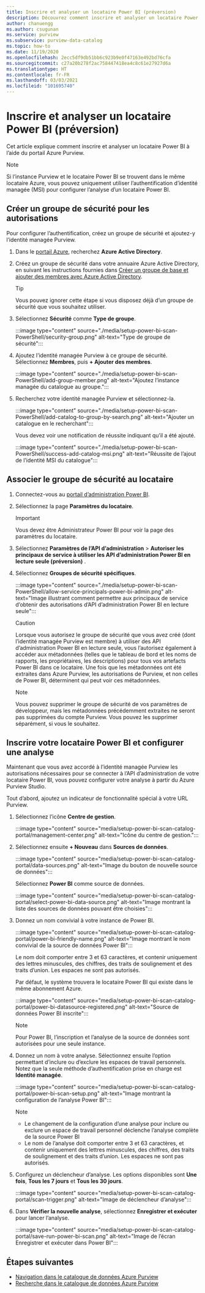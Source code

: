 ```yaml
---
title: Inscrire et analyser un locataire Power BI (préversion)
description: Découvrez comment inscrire et analyser un locataire Power BI à l’aide du portail Azure Purview.
author: chanuengg
ms.author: csugunan
ms.service: purview
ms.subservice: purview-data-catalog
ms.topic: how-to
ms.date: 11/19/2020
ms.openlocfilehash: 2ecc5df9db51bb6c923b9e0f47163e492bd76cfa
ms.sourcegitcommit: c27a20b278f2ac758447418ea4c8c61e27927d6a
ms.translationtype: HT
ms.contentlocale: fr-FR
ms.lasthandoff: 03/03/2021
ms.locfileid: "101695740"
---
```

# <a name="register-and-scan-a-power-bi-tenant-preview"></a>Inscrire et analyser un locataire Power BI (préversion)

Cet article explique comment inscrire et analyser un locataire Power BI à l’aide du portail Azure Purview.

> [!Note]
> Si l’instance Purview et le locataire Power BI se trouvent dans le même locataire Azure, vous pouvez uniquement utiliser l’authentification d’identité managée (MSI) pour configurer l’analyse d’un locataire Power BI. 

## <a name="create-a-security-group-for-permissions"></a>Créer un groupe de sécurité pour les autorisations

Pour configurer l’authentification, créez un groupe de sécurité et ajoutez-y l’identité managée Purview.

1. Dans le [portail Azure](https://portal.azure.com), recherchez **Azure Active Directory**.
1. Créez un groupe de sécurité dans votre annuaire Azure Active Directory, en suivant les instructions fournies dans [Créer un groupe de base et ajouter des membres avec Azure Active Directory](../active-directory/fundamentals/active-directory-groups-create-azure-portal.md).

    > [!Tip]
    > Vous pouvez ignorer cette étape si vous disposez déjà d’un groupe de sécurité que vous souhaitez utiliser.

1. Sélectionnez **Sécurité** comme **Type de groupe**.

    :::image type="content" source="./media/setup-power-bi-scan-PowerShell/security-group.png" alt-text="Type de groupe de sécurité":::

1. Ajoutez l’identité managée Purview à ce groupe de sécurité. Sélectionnez **Membres**, puis **+ Ajouter des membres**.

    :::image type="content" source="./media/setup-power-bi-scan-PowerShell/add-group-member.png" alt-text="Ajoutez l’instance managée du catalogue au groupe.":::

1. Recherchez votre identité managée Purview et sélectionnez-la.

    :::image type="content" source="./media/setup-power-bi-scan-PowerShell/add-catalog-to-group-by-search.png" alt-text="Ajouter un catalogue en le recherchant":::

    Vous devez voir une notification de réussite indiquant qu’il a été ajouté.

    :::image type="content" source="./media/setup-power-bi-scan-PowerShell/success-add-catalog-msi.png" alt-text="Réussite de l’ajout de l’identité MSI du catalogue":::

## <a name="associate-the-security-group-with-the-tenant"></a>Associer le groupe de sécurité au locataire

1. Connectez-vous au [portail d’administration Power BI](https://app.powerbi.com/admin-portal/tenantSettings).
1. Sélectionnez la page **Paramètres du locataire**.

    > [!Important]
    > Vous devez être Administrateur Power BI pour voir la page des paramètres du locataire.

1. Sélectionnez **Paramètres de l’API d’administration** > **Autoriser les principaux de service à utiliser les API d’administration Power BI en lecture seule (préversion)** .
1. Sélectionnez **Groupes de sécurité spécifiques**.

    :::image type="content" source="./media/setup-power-bi-scan-PowerShell/allow-service-principals-power-bi-admin.png" alt-text="Image illustrant comment permettre aux principaux de service d’obtenir des autorisations d’API d’administration Power BI en lecture seule":::

    > [!Caution]
    > Lorsque vous autorisez le groupe de sécurité que vous avez créé (dont l’identité managée Purview est membre) à utiliser des API d’administration Power BI en lecture seule, vous l’autorisez également à accéder aux métadonnées (telles que le tableau de bord et les noms de rapports, les propriétaires, les descriptions) pour tous vos artefacts Power BI dans ce locataire. Une fois que les métadonnées ont été extraites dans Azure Purview, les autorisations de Purview, et non celles de Power BI, déterminent qui peut voir ces métadonnées.

    > [!Note]
    > Vous pouvez supprimer le groupe de sécurité de vos paramètres de développeur, mais les métadonnées précédemment extraites ne seront pas supprimées du compte Purview. Vous pouvez les supprimer séparément, si vous le souhaitez.

## <a name="register-your-power-bi-and-set-up-a-scan"></a>Inscrire votre locataire Power BI et configurer une analyse

Maintenant que vous avez accordé à l’identité managée Purview les autorisations nécessaires pour se connecter à l’API d’administration de votre locataire Power BI, vous pouvez configurer votre analyse à partir du Azure Purview Studio.

Tout d’abord, ajoutez un indicateur de fonctionnalité spécial à votre URL Purview. 

1. Sélectionnez l’icône **Centre de gestion**.

    :::image type="content" source="media/setup-power-bi-scan-catalog-portal/management-center.png" alt-text="Icône du centre de gestion.":::

1. Sélectionnez ensuite **+ Nouveau** dans **Sources de données**.

    :::image type="content" source="media/setup-power-bi-scan-catalog-portal/data-sources.png" alt-text="Image du bouton de nouvelle source de données":::

    Sélectionnez **Power BI** comme source de données.

    :::image type="content" source="media/setup-power-bi-scan-catalog-portal/select-power-bi-data-source.png" alt-text="Image montrant la liste des sources de données pouvant être choisies":::

3. Donnez un nom convivial à votre instance de Power BI.

    :::image type="content" source="media/setup-power-bi-scan-catalog-portal/power-bi-friendly-name.png" alt-text="Image montrant le nom convivial de la source de données Power BI":::

    Le nom doit comporter entre 3 et 63 caractères, et contenir uniquement des lettres minuscules, des chiffres, des traits de soulignement et des traits d’union.  Les espaces ne sont pas autorisés.

    Par défaut, le système trouvera le locataire Power BI qui existe dans le même abonnement Azure.

    :::image type="content" source="media/setup-power-bi-scan-catalog-portal/power-bi-datasource-registered.png" alt-text="Source de données Power BI inscrite":::

    > [!Note]
    > Pour Power BI, l’inscription et l’analyse de la source de données sont autorisées pour une seule instance.


4. Donnez un nom à votre analyse. Sélectionnez ensuite l’option permettant d’inclure ou d’exclure les espaces de travail personnels. Notez que la seule méthode d’authentification prise en charge est **Identité managée**.

    :::image type="content" source="media/setup-power-bi-scan-catalog-portal/power-bi-scan-setup.png" alt-text="Image montrant la configuration de l’analyse Power BI":::

    > [!Note]
    > * Le changement de la configuration d’une analyse pour inclure ou exclure un espace de travail personnel déclenche l’analyse complète de la source Power BI
    > * Le nom de l’analyse doit comporter entre 3 et 63 caractères, et contenir uniquement des lettres minuscules, des chiffres, des traits de soulignement et des traits d’union. Les espaces ne sont pas autorisés.

5. Configurez un déclencheur d’analyse. Les options disponibles sont **Une fois**, **Tous les 7 jours** et **Tous les 30 jours**.

    :::image type="content" source="media/setup-power-bi-scan-catalog-portal/scan-trigger.png" alt-text="Image de déclencheur d’analyse":::

6. Dans **Vérifier la nouvelle analyse**, sélectionnez **Enregistrer et exécuter** pour lancer l’analyse.

    :::image type="content" source="media/setup-power-bi-scan-catalog-portal/save-run-power-bi-scan.png" alt-text="Image de l’écran Enregistrer et exécuter dans Power BI":::

## <a name="next-steps"></a>Étapes suivantes

- [Navigation dans le catalogue de données Azure Purview](how-to-browse-catalog.md)
- [Recherche dans le catalogue de données Azure Purview](how-to-search-catalog.md)
